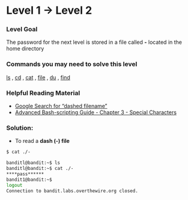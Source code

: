 # Level 1 → Level 2

### Level Goal

The password for the next level is stored in a file called **-** located in the home directory

### Commands you may need to solve this level

[ls](https://man7.org/linux/man-pages/man1/ls.1.html) , [cd](https://man7.org/linux/man-pages/man1/cd.1p.html) , [cat](https://man7.org/linux/man-pages/man1/cat.1.html) , [file](https://man7.org/linux/man-pages/man1/file.1.html) , [du](https://man7.org/linux/man-pages/man1/du.1.html) , [find](https://man7.org/linux/man-pages/man1/find.1.html)

### Helpful Reading Material

* [Google Search for “dashed filename”](https://www.google.com/search?q=dashed+filename)
* [Advanced Bash-scripting Guide - Chapter 3 - Special Characters](http://tldp.org/LDP/abs/html/special-chars.html)

### Solution:

* To read a **dash (-) file**

```bash
$ cat ./-
```

```bash
banditl@bandit:~$ ls
banditl@bandit:~$ cat ./-
****pass******
bandit1@bandit:~$
logout
Connection to bandit.labs.overthewire.org closed.
```
